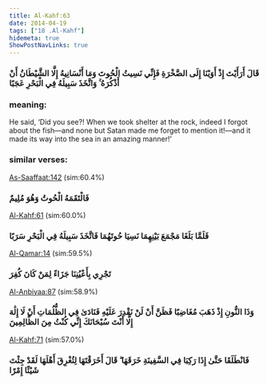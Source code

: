 ```yaml
---
title: Al-Kahf:63
date: 2014-04-19
tags: ["18 .Al-Kahf"]
hidemeta: true 
ShowPostNavLinks: true 
---
```

### قَالَ أَرَأَيْتَ إِذْ أَوَيْنَا إِلَى الصَّخْرَةِ فَإِنِّي نَسِيتُ الْحُوتَ وَمَا أَنْسَانِيهُ إِلَّا الشَّيْطَانُ أَنْ أَذْكُرَهُ ۚ وَاتَّخَذَ سَبِيلَهُ فِي الْبَحْرِ عَجَبًا
### meaning: 
He said, ‘Did you see?! When we took shelter at the rock, indeed I forgot about the fish—and none but Satan made me forget to mention it!—and it made its way into the sea in an amazing manner!’
### similar verses: 

[As-Saaffaat:142](/37/142) (sim:60.4%)

### فَالْتَقَمَهُ الْحُوتُ وَهُوَ مُلِيمٌ

[Al-Kahf:61](/18/61) (sim:60.0%)

### فَلَمَّا بَلَغَا مَجْمَعَ بَيْنِهِمَا نَسِيَا حُوتَهُمَا فَاتَّخَذَ سَبِيلَهُ فِي الْبَحْرِ سَرَبًا

[Al-Qamar:14](/54/14) (sim:59.5%)

### تَجْرِي بِأَعْيُنِنَا جَزَاءً لِمَنْ كَانَ كُفِرَ

[Al-Anbiyaa:87](/21/87) (sim:58.9%)

### وَذَا النُّونِ إِذْ ذَهَبَ مُغَاضِبًا فَظَنَّ أَنْ لَنْ نَقْدِرَ عَلَيْهِ فَنَادَىٰ فِي الظُّلُمَاتِ أَنْ لَا إِلَٰهَ إِلَّا أَنْتَ سُبْحَانَكَ إِنِّي كُنْتُ مِنَ الظَّالِمِينَ

[Al-Kahf:71](/18/71) (sim:57.0%)

### فَانْطَلَقَا حَتَّىٰ إِذَا رَكِبَا فِي السَّفِينَةِ خَرَقَهَا ۖ قَالَ أَخَرَقْتَهَا لِتُغْرِقَ أَهْلَهَا لَقَدْ جِئْتَ شَيْئًا إِمْرًا
